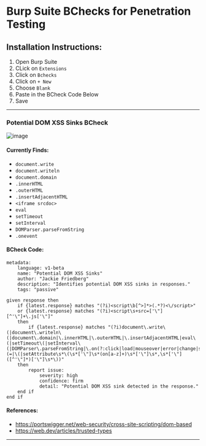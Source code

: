 # Burp Suite BChecks for Penetration Testing

## Installation Instructions:
1. Open Burp Suite
2. CLick on `Extensions`
3. Click on `Bchecks`
4. Click on `+ New`
5. Choose `Blank`
6. Paste in the BCheck Code Below
7. Save

---

### Potential DOM XSS Sinks BCheck
![image](https://github.com/user-attachments/assets/58a20659-7da5-43db-b922-e1eee0d2bd1b)

#### Currently Finds:
- `document.write`
- `document.writeln`
- `document.domain`
- `.innerHTML`
- `.outerHTML`
- `.insertAdjacentHTML`
- `<iframe srcdoc>`
- `eval`
- `setTimeout`
- `setInterval`
- `DOMParser.parseFromString`
- `.onevent`

#### BCheck Code:
```
metadata:
    language: v1-beta
    name: "Potential DOM XSS Sinks"
    author: "Jackie Friedberg"
    description: "Identifies potential DOM XSS sinks in responses."
    tags: "passive"

given response then
    if {latest.response} matches "(?i)<script\b[^>]*>(.*?)<\/script>" 
    or {latest.response} matches "(?i)<script\s+src=['\"][^'\"]+\.js['\"]"
    then
        if {latest.response} matches "(?i)document\.write\(|document\.writeln\(|document\.domain|\.innerHTML|\.outerHTML|\.insertAdjacentHTML|eval\(|setTimeout\(|setInterval\(|DOMParser\.parseFromString|\.on(?:click|load|mouseover|error|change|submit|focus|blur|keydown|keyup|keypress|mousedown|mouseup|mouseenter|mouseleave|mousemove|mouseout|reset|resize|scroll|select|unload|abort|beforeunload|hashchange|input|invalid|search|wheel|animationstart|animationend|animationiteration|transitionend|copy|cut|paste|dblclick|drag|dragend|dragenter|dragleave|dragover|dragstart|drop|contextmenu)\s*(=|\(|setAttribute\s*\(\s*['\"]\s*(on[a-z]+)\s*['\"]\s*,\s*['\"]([^'\"]*)['\"]\s*\))"
    then
        report issue:
            severity: high
            confidence: firm
            detail: "Potential DOM XSS sink detected in the response."
    end if
end if
```

#### References:
- https://portswigger.net/web-security/cross-site-scripting/dom-based
- https://web.dev/articles/trusted-types

---
